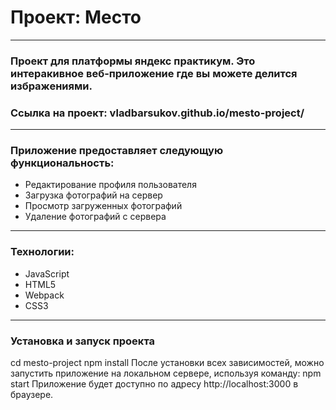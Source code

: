 # Проект: Место
---
### Проект для платформы яндекс практикум. Это интеракивное веб-приложение где вы можете делится избражениями.
### Ссылка на проект: vladbarsukov.github.io/mesto-project/
---
### Приложение предоставляет следующую функциональность:
* Редактирование профиля пользователя
* Загрузка фотографий на сервер
* Просмотр загруженных фотографий
* Удаление фотографий с сервера
---
### Технологии: 
* JavaScript
* HTML5
* Webpack
* CSS3
---

### Установка и запуск проекта
cd mesto-project
npm install
После установки всех зависимостей, можно запустить приложение на локальном сервере, используя команду:
npm start
Приложение будет доступно по адресу http://localhost:3000 в браузере.
